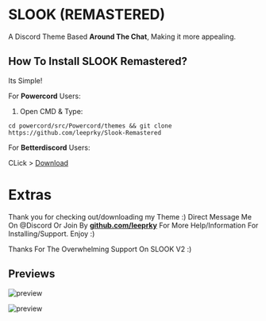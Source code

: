 # SLOOK (REMASTERED)
A Discord Theme Based **Around The Chat**, Making it more appealing.

## How To Install SLOOK Remastered?

Its Simple!

For **Powercord** Users:

1. Open CMD & Type:

```
cd powercord/src/Powercord/themes && git clone https://github.com/leeprky/Slook-Remastered
```

For **Betterdiscord** Users:

CLick > [Download]()

# Extras 

Thank you for checking out/downloading my Theme :)
Direct Message Me On @Discord Or Join By **[github.com/leeprky](https://discord.gg/Ff3rqAYB89)** For More Help/Information For Installing/Support. Enjoy :)

Thanks For The Overwhelming Support On SLOOK V2 :)

## Previews

![preview](https://i.imgur.com/4USGPys.png)

![preview](https://i.imgur.com/CbXMx7N.png)
